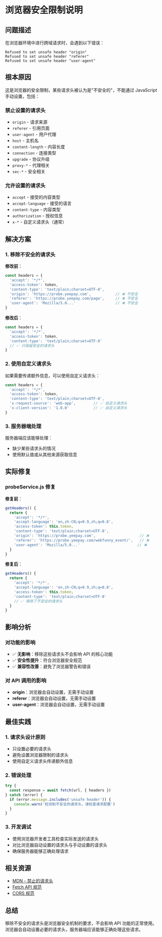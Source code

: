 # 浏览器安全限制说明

## 问题描述

在浏览器环境中进行跨域请求时，会遇到以下错误：
```
Refused to set unsafe header "origin"
Refused to set unsafe header "referer" 
Refused to set unsafe header "user-agent"
```

## 根本原因

这是浏览器的安全限制，某些请求头被认为是"不安全的"，不能通过 JavaScript 手动设置，包括：

### 禁止设置的请求头
- `origin` - 请求来源
- `referer` - 引用页面
- `user-agent` - 用户代理
- `host` - 主机名
- `content-length` - 内容长度
- `connection` - 连接类型
- `upgrade` - 协议升级
- `proxy-*` - 代理相关
- `sec-*` - 安全相关

### 允许设置的请求头
- `accept` - 接受的内容类型
- `accept-language` - 接受的语言
- `content-type` - 内容类型
- `authorization` - 授权信息
- `x-*` - 自定义请求头（通常）

## 解决方案

### 1. 移除不安全的请求头

**修改前**：
```javascript
const headers = {
  'accept': '*/*',
  'access-token': token,
  'content-type': 'text/plain;charset=UTF-8',
  'origin': 'https://probe.yeepay.com',           // ❌ 不安全
  'referer': 'https://probe.yeepay.com/page',     // ❌ 不安全
  'user-agent': 'Mozilla/5.0...'                  // ❌ 不安全
}
```

**修改后**：
```javascript
const headers = {
  'accept': '*/*',
  'access-token': token,
  'content-type': 'text/plain;charset=UTF-8'
  // ✅ 只保留安全的请求头
}
```

### 2. 使用自定义请求头

如果需要传递额外信息，可以使用自定义请求头：

```javascript
const headers = {
  'accept': '*/*',
  'access-token': token,
  'content-type': 'text/plain;charset=UTF-8',
  'x-request-source': 'web-app',        // ✅ 自定义请求头
  'x-client-version': '1.0.0'           // ✅ 自定义请求头
}
```

### 3. 服务器端处理

服务器端应该能够处理：
- 缺少某些请求头的情况
- 使用默认值或从其他来源获取信息

## 实际修复

### probeService.js 修复

**修复前**：
```javascript
getHeaders() {
  return {
    'accept': '*/*',
    'accept-language': 'en,zh-CN;q=0.9,zh;q=0.8',
    'access-token': this.token,
    'content-type': 'text/plain;charset=UTF-8',
    'origin': 'https://probe.yeepay.com',                    // ❌
    'referer': 'https://probe.yeepay.com/webfunny_event/',   // ❌
    'user-agent': 'Mozilla/5.0...'                          // ❌
  }
}
```

**修复后**：
```javascript
getHeaders() {
  return {
    'accept': '*/*',
    'accept-language': 'en,zh-CN;q=0.9,zh;q=0.8',
    'access-token': this.token,
    'content-type': 'text/plain;charset=UTF-8'
    // ✅ 移除了不安全的请求头
  }
}
```

## 影响分析

### 对功能的影响
- ✅ **无影响**：移除这些请求头不会影响 API 的核心功能
- ✅ **安全性提升**：符合浏览器安全规范
- ✅ **兼容性改善**：避免了浏览器警告和错误

### 对 API 调用的影响
- **origin**：浏览器会自动设置，无需手动设置
- **referer**：浏览器会自动设置，无需手动设置  
- **user-agent**：浏览器会自动设置，无需手动设置

## 最佳实践

### 1. 请求头设计原则
- 只设置必要的请求头
- 避免设置浏览器限制的请求头
- 使用自定义请求头传递额外信息

### 2. 错误处理
```javascript
try {
  const response = await fetch(url, { headers })
} catch (error) {
  if (error.message.includes('unsafe header')) {
    console.warn('检测到不安全的请求头，请检查请求配置')
  }
}
```

### 3. 开发调试
- 使用浏览器开发者工具检查实际发送的请求头
- 对比浏览器自动设置的请求头与手动设置的请求头
- 确保服务器能够正确处理请求

## 相关资源

- [MDN - 禁止的请求头](https://developer.mozilla.org/en-US/docs/Glossary/Forbidden_header_name)
- [Fetch API 规范](https://fetch.spec.whatwg.org/)
- [CORS 规范](https://developer.mozilla.org/en-US/docs/Web/HTTP/CORS)

## 总结

移除不安全的请求头是浏览器安全机制的要求，不会影响 API 功能的正常使用。浏览器会自动设置必要的请求头，服务器端应该能够正确处理这些请求。

